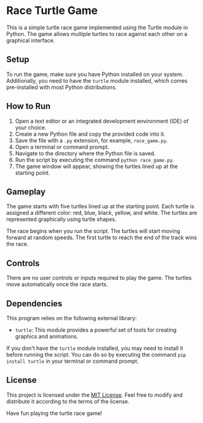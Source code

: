 # Race Turtle Game

This is a simple turtle race game implemented using the Turtle module in Python. The game allows multiple turtles to race against each other on a graphical interface.

## Setup

To run the game, make sure you have Python installed on your system. Additionally, you need to have the `turtle` module installed, which comes pre-installed with most Python distributions.

## How to Run

1. Open a text editor or an integrated development environment (IDE) of your choice.
2. Create a new Python file and copy the provided code into it.
3. Save the file with a `.py` extension, for example, `race_game.py`.
4. Open a terminal or command prompt.
5. Navigate to the directory where the Python file is saved.
6. Run the script by executing the command `python race_game.py`.
7. The game window will appear, showing the turtles lined up at the starting point.

## Gameplay

The game starts with five turtles lined up at the starting point. Each turtle is assigned a different color: red, blue, black, yellow, and white. The turtles are represented graphically using turtle shapes.

The race begins when you run the script. The turtles will start moving forward at random speeds. The first turtle to reach the end of the track wins the race.

## Controls

There are no user controls or inputs required to play the game. The turtles move automatically once the race starts.

## Dependencies

This program relies on the following external library:

- `turtle`: This module provides a powerful set of tools for creating graphics and animations.

If you don't have the `turtle` module installed, you may need to install it before running the script. You can do so by executing the command `pip install turtle` in your terminal or command prompt.

## License

This project is licensed under the [MIT License](https://opensource.org/licenses/MIT). Feel free to modify and distribute it according to the terms of the license.

Have fun playing the turtle race game!
